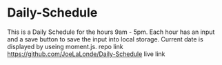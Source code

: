 # Daily-Schedule
This is a Daily Schedule for the hours 9am - 5pm. Each hour has an input and a save button to save the input into local storage. Current date is displayed by useing moment.js. 
repo link https://github.com/JoeLaLonde/Daily-Schedule
live link 